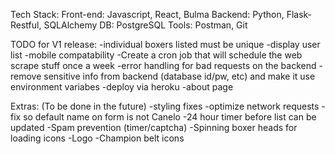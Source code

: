 Tech Stack:
Front-end: Javascript, React, Bulma
Backend: Python, Flask-Restful, SQLAlchemy
DB: PostgreSQL
Tools: Postman, Git

TODO for V1 release:
-individual boxers listed must be unique
-display user list
-mobile compatability
-Create a cron job that will schedule the web scrape stuff once a week
-error handling for bad requests on the backend
-remove sensitive info from backend (database id/pw, etc) and make it use environment variabes
-deploy via heroku
-about page

Extras: (To be done in the future)
-styling fixes
-optimize network requests
-fix so default name on form is not Canelo
-24 hour timer before list can be updated
-Spam prevention (timer/captcha)
-Spinning boxer heads for loading icons
-Logo
-Champion belt icons
